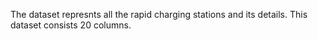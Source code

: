 The dataset represnts all the rapid charging stations and its details.
This dataset consists 20 columns.
